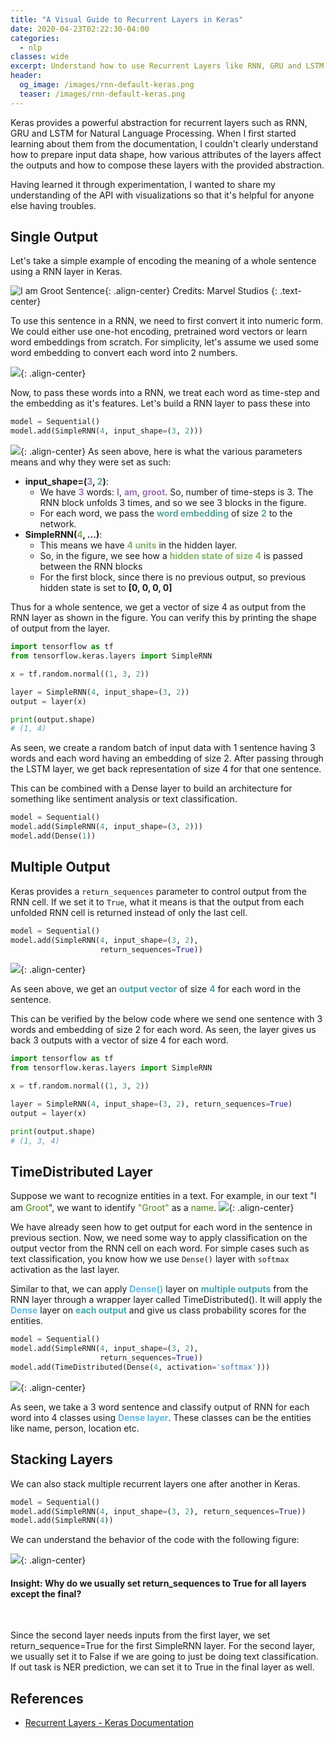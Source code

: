 ```yaml
---
title: "A Visual Guide to Recurrent Layers in Keras"
date: 2020-04-23T02:22:30-04:00
categories:
  - nlp
classes: wide
excerpt: Understand how to use Recurrent Layers like RNN, GRU and LSTM in Keras with diagrams
header:
  og_image: /images/rnn-default-keras.png
  teaser: /images/rnn-default-keras.png
---
```


Keras provides a powerful abstraction for recurrent layers such as RNN, GRU and LSTM for Natural Language Processing. When I first started learning about them from the documentation, I couldn't clearly understand how to prepare input data shape, how various attributes of the layers affect the outputs and how to compose these layers with the provided abstraction.

Having learned it through experimentation, I wanted to share my understanding of the API with visualizations so that it's helpful for anyone else having troubles.

## Single Output
Let's take a simple example of encoding the meaning of a whole sentence using a RNN layer in Keras.

![I am Groot Sentence](/images/i-am-groot-sentence.png){: .align-center}
Credits: Marvel Studios
{: .text-center}

To use this sentence in a RNN, we need to first convert it into numeric form. We could either use one-hot encoding, pretrained word vectors or learn word embeddings from scratch. For simplicity, let's assume we used some word embedding to convert each word into 2 numbers.

![](/images/i-am-groot-embedding.png){: .align-center}

Now, to pass these words into a RNN, we treat each word as time-step and the embedding as it's features. Let's build a RNN layer to pass these into
```python
model = Sequential()
model.add(SimpleRNN(4, input_shape=(3, 2)))
```

![](/images/rnn-default-keras.png){: .align-center} 
As seen above, here is what the various parameters means and why they were set as such:  

- **input_shape=(<span style="color: #9e74b3;">3</span>, <span style="color: #5aa397;">2</span>)**:  
    - We have <span style="color: #9e74b3;font-weight: bold;">3</span> words: <span style="color: #9e74b3;font-weight: bold;">I</span>, <span style="color: #9e74b3;font-weight: bold;">am</span>, <span style="color: #9e74b3;font-weight: bold;">groot</span>. So, number of time-steps is 3. The RNN block unfolds 3 times, and so we see 3 blocks in the figure.
    - For each word, we pass the <span style="color: #5aa397;font-weight: bold;">word embedding</span> of size <span style="color: #5aa397;font-weight: bold;">2</span> to the network.
- **SimpleRNN(<span style="color: #84b469;">4</span>, ...)**:  
    - This means we have <span style="color: #84b469; font-weight: bold;">4 units</span> in the hidden layer.
    - So, in the figure, we see how a <span style="color: #84b469; font-weight: bold;">hidden state of size 4</span> is passed between the RNN blocks
    - For the first block, since there is no previous output, so previous hidden state is set to **[0, 0, 0, 0]**

Thus for a whole sentence, we get a vector of size 4 as output from the RNN layer as shown in the figure. You can verify this by printing the shape of output from the layer.
```python
import tensorflow as tf
from tensorflow.keras.layers import SimpleRNN

x = tf.random.normal((1, 3, 2))

layer = SimpleRNN(4, input_shape=(3, 2))
output = layer(x)

print(output.shape)
# (1, 4)
```
As seen, we create a random batch of input data with 1 sentence having 3 words and each word having an embedding of size 2. After passing through the LSTM layer, we get back representation of size 4 for that one sentence.


This can be combined with a Dense layer to build an architecture for something like sentiment analysis or text classification.
```python
model = Sequential()
model.add(SimpleRNN(4, input_shape=(3, 2)))
model.add(Dense(1))
```

## Multiple Output
Keras provides a `return_sequences` parameter to control output from the RNN cell. If we set it to `True`, what it means is that the output from each unfolded RNN cell is returned instead of only the last cell.
```python 
model = Sequential()
model.add(SimpleRNN(4, input_shape=(3, 2), 
                    return_sequences=True))
```

![](/images/rnn-return-sequences.png){: .align-center}

As seen above, we get an <span style="color: #49a4aa; font-weight: bold;">output vector</span> of size  <span style="color: #49a4aa; font-weight: bold;">4</span> for each word in the sentence. 

This can be verified by the below code where we send one sentence with 3 words and embedding of size 2 for each word. As seen, the layer gives us back 3 outputs with a vector of size 4 for each word.

```python
import tensorflow as tf
from tensorflow.keras.layers import SimpleRNN

x = tf.random.normal((1, 3, 2))

layer = SimpleRNN(4, input_shape=(3, 2), return_sequences=True)
output = layer(x)

print(output.shape)
# (1, 3, 4)
```

## TimeDistributed Layer
Suppose we want to recognize entities in a text. For example, in our text "I am <span style="color: #4a820d;">Groot</span>", we want to identify <span style="color: #4a820d;">"Groot"</span> as a <span style="color: #4a820d;">name</span>.
![](/images/keras-groot-ner.png){: .align-center}

We have already seen how to get output for each word in the sentence in previous section. Now, we need some way to apply classification on the output vector from the RNN cell on each word. For simple cases such as text classification, you know how we use `Dense()` layer with `softmax` activation as the last layer.  

Similar to that, we can apply <span style="color: #5fb9e0; font-weight: bold;">Dense()</span> layer on <span style="color: #49a4aa; font-weight: bold;">multiple outputs</span> from the RNN layer through a wrapper layer called TimeDistributed(). It will apply the <span style="color: #5fb9e0; font-weight: bold;">Dense</span> layer on <span style="color: #49a4aa; font-weight: bold;">each output</span> and give us class probability scores for the entities. 

```python 
model = Sequential()
model.add(SimpleRNN(4, input_shape=(3, 2), 
                    return_sequences=True))
model.add(TimeDistributed(Dense(4, activation='softmax')))
```

![](/images/keras-time-distributed.png){: .align-center}


As seen, we take a 3 word sentence and classify output of RNN for each word into 4 classes using <span style="color: #5fb9e0; font-weight: bold;">Dense layer</span>. These classes can be the entities like name, person, location etc.

## Stacking Layers
We can also stack multiple recurrent layers one after another in Keras.
```python
model = Sequential()
model.add(SimpleRNN(4, input_shape=(3, 2), return_sequences=True))
model.add(SimpleRNN(4))
```

We can understand the behavior of the code with the following figure:  

![](/images/rnn-stacked.png){: .align-center}

<div class="notice--info">
<h4 class="no_toc">Insight: Why do we usually set return_sequences to True for all layers except the final?</h4> 
<br>
<p>
Since the second layer needs inputs from the first layer, we set return_sequence=True for the first SimpleRNN layer. For the second layer, we usually set it to False if we are going to just be doing text classification. If out task is NER prediction, we can set it to True in the final layer as well.
</p>
</div>


## References
- [Recurrent Layers - Keras Documentation](https://keras.io/layers/recurrent/)